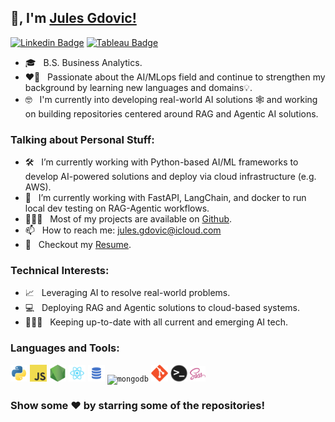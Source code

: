 ## 👋, I'm [Jules Gdovic!](https://github.com/CodingWithJules/)

[![Linkedin Badge](https://img.shields.io/badge/-LinkedIn-0e76a8?style=flat-square&logo=LinkedIn&logoColor=white)](https://linkedin.com/in/jules-gdovic)
[![Tableau Badge](https://img.shields.io/badge/-Tableau-0e76a8?style=flat-circle&logo=Tableau&logoColor=orange)](https://public.tableau.com/app/profile/jules.gdovic)

- 🎓 &nbsp; B.S. Business Analytics.
- ❤️‍🔥 &nbsp; Passionate about the AI/MLops field and continue to strengthen my background by learning new languages and domains💡. 
- 🤓 &nbsp; I'm currently into developing real-world AI solutions 🕸️ and working on building repositories centered around RAG and Agentic AI solutions. 

### Talking about Personal Stuff:

- 🛠 &nbsp; I’m currently working with Python-based AI/ML frameworks to develop AI-powered solutions and deploy via cloud infrastructure (e.g. AWS). 
- 🚀 &nbsp; I’m currently working with FastAPI, LangChain, and docker to run local dev testing on RAG-Agentic workflows.
- 👨🏻‍💻 &nbsp; Most of my projects are available on [Github](https://github.com/CodingWithJules).
- 📫 &nbsp; How to reach me: jules.gdovic@icloud.com
- 📝 &nbsp; Checkout my [Resume](https://linkedin.com/in/jules-gdovic).

### Technical Interests:

- 📈 &nbsp; Leveraging AI to resolve real-world problems.
- 💻 &nbsp; Deploying RAG and Agentic solutions to cloud-based systems. 
- 👨🏻‍💻 &nbsp; Keeping up-to-date with all current and emerging AI tech.

### Languages and Tools:

<code><img height="27" src="https://raw.githubusercontent.com/github/explore/80688e429a7d4ef2fca1e82350fe8e3517d3494d/topics/python/python.png" alt="python"></code>
<code><img height="27" src="https://raw.githubusercontent.com/github/explore/80688e429a7d4ef2fca1e82350fe8e3517d3494d/topics/javascript/javascript.png" alt="javascript"></code>
<code><img height="27" src="https://raw.githubusercontent.com/github/explore/80688e429a7d4ef2fca1e82350fe8e3517d3494d/topics/nodejs/nodejs.png" alt="nodejs"></code>
<code><img height="27" src="https://raw.githubusercontent.com/github/explore/80688e429a7d4ef2fca1e82350fe8e3517d3494d/topics/react/react.png" alt="react"></code>
<code><img height="27" src="https://raw.githubusercontent.com/github/explore/80688e429a7d4ef2fca1e82350fe8e3517d3494d/topics/sql/sql.png" alt="sql"></code>
<code><img height="27" src="https://encrypted-tbn0.gstatic.com/images?q=tbn%3AANd9GcSTTzPAw-55ssm1Im594xYZ9eRQu2JylrkYLg&usqp=CAU" alt="mongodb"></code>
<code><img height="27" src="https://raw.githubusercontent.com/devicons/devicon/master/icons/git/git-original.svg" alt="git"></code>
<code><img height="27" src="https://raw.githubusercontent.com/github/explore/80688e429a7d4ef2fca1e82350fe8e3517d3494d/topics/terminal/terminal.png" alt="terminal"></code>
<code><img height="25" src="https://raw.githubusercontent.com/github/explore/80688e429a7d4ef2fca1e82350fe8e3517d3494d/topics/sass/sass.png" alt="sass"></code>

### Show some ❤️ by starring some of the repositories!

